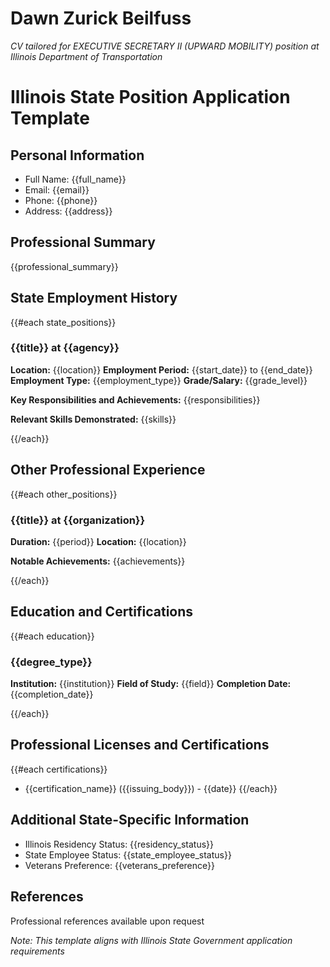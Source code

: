 # Dawn Zurick Beilfuss

*CV tailored for EXECUTIVE SECRETARY II (UPWARD MOBILITY) position at Illinois Department of Transportation*

# Illinois State Position Application Template

## Personal Information
- Full Name: {{full_name}}
- Email: {{email}}
- Phone: {{phone}}
- Address: {{address}}

## Professional Summary
{{professional_summary}}

## State Employment History
{{#each state_positions}}
### {{title}} at {{agency}}
**Location:** {{location}}
**Employment Period:** {{start_date}} to {{end_date}}
**Employment Type:** {{employment_type}}
**Grade/Salary:** {{grade_level}}

**Key Responsibilities and Achievements:**
{{responsibilities}}

**Relevant Skills Demonstrated:**
{{skills}}

{{/each}}

## Other Professional Experience
{{#each other_positions}}
### {{title}} at {{organization}}
**Duration:** {{period}}
**Location:** {{location}}

**Notable Achievements:**
{{achievements}}

{{/each}}

## Education and Certifications
{{#each education}}
### {{degree_type}}
**Institution:** {{institution}}
**Field of Study:** {{field}}
**Completion Date:** {{completion_date}}

{{/each}}

## Professional Licenses and Certifications
{{#each certifications}}
- {{certification_name}} ({{issuing_body}}) - {{date}}
{{/each}}

## Additional State-Specific Information
- Illinois Residency Status: {{residency_status}}
- State Employee Status: {{state_employee_status}}
- Veterans Preference: {{veterans_preference}}

## References
Professional references available upon request

_Note: This template aligns with Illinois State Government application requirements_
